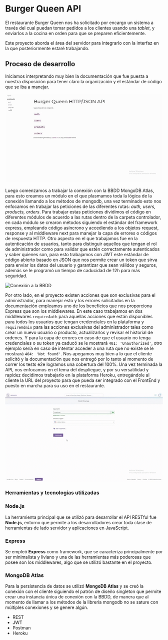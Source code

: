 # Burger Queen API

El restaurante Burger Queen nos ha solicitado por encargo un sistema a través del cual puedan tomar pedidos a los clientes usando una *tablet*, y enviarlos a la cocina en orden para que se preparen eficientemente.

Este proyecto aborda el área del servidor para integrarlo con la interfaz en la que posteriormente estaré trabajando.

## Proceso de desarrollo

Iniciamos interpretando muy bien la documentación que fue puesta a nuestra disposición para tener claro la organización y el estándar de código que se iba a manejar.

![Documentación](./assets/doc-readme.gif)

Luego comenzamos a trabajar la conexión con la BBDD MongoDB Atlas, para esto creamos un módulo en el que plasmamos toda la lógica de la conexión llamando a los métodos de mongodb, una vez terminado esto nos enfocamos en trabajar las peticiones de las diferentes rutas: *auth, users, products, orders*.
Para trabajar estas peticiones dividimos el código en diferentes módulos de acuerdo a las rutas dentro de la carpeta controlador, en cada módulo se crearon métodos siguiendo el estándar del framework express, empleando código asíncrono y accediendo a los objetos request, response y al middleware next para manejar la capa de errores o códigos de respuesta HTTP.
Otro aspecto en el que trabajamos fue en la autenticación de usuarios, tanto para distinguir aquellos que tengan el rol de administrador como para validar que estén correctamente autenticados y saber quienes son, para esto trabajamos con JWT este estándar de código abierto basado en JSON que nos permite crear un token que sirva para enviar los datos del usuario y garantizar que sean válidos y seguros, además se le programó un tiempo de caducidad de 12h para más seguridad.

![Conexión a la BBDD](./assets/bbdd.gif)

Por otro lado, en el proyecto existen acciones que son exclusivas para el administrador, para manejar esto y los errores solicitados en la documentación empleamos uno de los beneficios que nos proporciona Express que son los middlewares. En este caso trabajamos en dos middlewares ```requireAuth``` para aquellas acciones que están disponibles para todos los usuarios que tengan credenciales en la plataforma y ```requireAdmin``` para las acciones exclusivas del administrador tales como crear un nuevo usuario o producto, actualizarlos y revisar el historial de ordenes.
Y para la capa de errores en caso de que el usuario no tenga credenciales o su token ya caducó se le mostrará ```401: 'Unauthorized'```, otro ejemplo sería en caso de intentar acceder a una ruta que no existe se le mostrará ```404: 'Not found'```.
Nos apegamos muy bien a lo que el cliente solicitó y la documentación que nos entregó por lo tanto al momento de correr los tests e2e logramos una cobertura del 100%.
Una vez terminada la API, nos enfocamos en el tema del despliegue, y por su versatilidad y rapidez decidimos trabajarlo en la plataforma Heroku, entregándole al cliente la URL del proyecto para que pueda ser integrado con el FrontEnd y puesto en marcha para su uso en el restaurante.

![Desplegando en Heroku](./assets/despliegue.gif)

### Herramientas y tecnologías utilizadas

### Node.js

La herramienta principal que se utilizó para desarrollar el API RESTful fue **Node.js**, entorno que permite a los desarrolladores crear toda clase de herramientas de lado servidor y aplicaciones en JavaScript.

### Express
Se empleó **Express** como framework, que se caracteriza principalmente por ser minimalista y liviano y una de las herramientas más poderosas que posee son los middlewares, algo que se utilizó bastante en el proyecto.

### MongoDB Atlas

Para la persistencia de datos se utilizó **MongoDB Atlas** y se creó la conexión con el cliente siguiendo el patrón de diseño singleton que permite crear una instancia única de conexión con la BBDD, de manera que al momento de llamar a los métodos de la librería mongodb no se sature con múltiples conexiones y se genere algún.

- REST
- JWT
- Postman
- Heroku